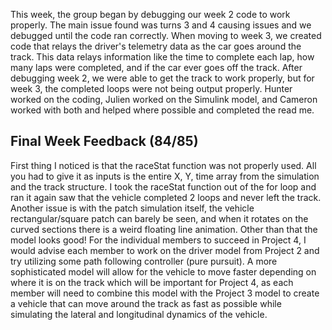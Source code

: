 This week, the group began by debugging our week 2 code to work properly. The main issue found was turns 3 and 4 causing issues and we debugged until the code ran correctly. When moving to week 3, we created code that relays the driver's telemetry data as the car goes around the track. This data relays information like the time to complete each lap, how many laps were completed, and if the car ever goes off the track. After debugging week 2, we were able to get the track to work properly, but for week 3, the completed loops were not being output properly. Hunter worked on the coding, Julien worked on the Simulink model, and Cameron worked with both and helped where possible and completed the read me.

## Final Week Feedback (84/85)
First thing I noticed is that the raceStat function was not properly used. All you had to give it as inputs is the entire X, Y, time array from the simulation and the track structure. I took the raceStat function out of the for loop and ran it again saw that the vehicle completed 2 loops and never left the track. Another issue is with the patch simulation itself, the vehicle rectangular/square patch can barely be seen, and when it rotates on the curved sections there is a weird floating line animation. Other than that the model looks good! For the individual members to succeed in Project 4, I would advise each member to work on the driver model from Project 2 and try utilizing some path following controller (pure pursuit). A more sophisticated model will allow for the vehicle to move faster depending on where it is on the track which will be important for Project 4, as each member will need to combine this model with the Project 3 model to create a vehicle that can move around the track as fast as possible while simulating the lateral and longitudinal dynamics of the vehicle. 
